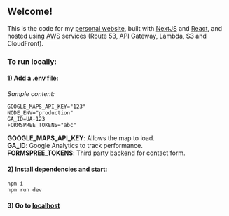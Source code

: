 ## Welcome!

This is the code for my [personal website](https://jameshurley.ie/), built with [NextJS](https://nextjs.org/) and [React](https://reactjs.org/), and hosted using [AWS](https://aws.amazon.com/) services (Route 53, API Gateway, Lambda, S3 and CloudFront).

### To run locally:

#### 1) Add a .env file:

_Sample content:_

```
GOOGLE_MAPS_API_KEY="123"
NODE_ENV="production"
GA_ID=UA-123
FORMSPREE_TOKENS="abc"
```

**GOOGLE_MAPS_API_KEY**: Allows the map to load.  
**GA_ID**: Google Analytics to track performance.  
**FORMSPREE_TOKENS**: Third party backend for contact form.

#### 2) Install dependencies and start:

```
npm i
npm run dev
```

#### 3) Go to [localhost](http://localhost:3000)
